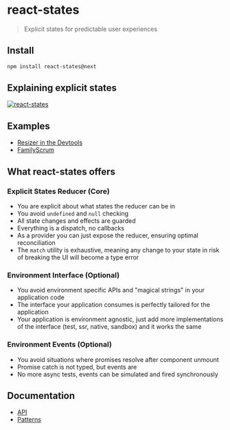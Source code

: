 # react-states

> Explicit states for predictable user experiences

## Install

```sh
npm install react-states@next
```

## Explaining explicit states

[![react-states](https://img.youtube.com/vi/ul_3ABrpj64/0.jpg)](https://www.youtube.com/watch?v=ul_3ABrpj64)

## Examples

- [Resizer in the Devtools](./src/devtools//Resizer.tsx)
- [FamilyScrum](https://github.com/christianalfoni/family-scrum-v2/tree/main/src)

## What react-states offers

### Explicit States Reducer (Core)

- You are explicit about what states the reducer can be in
- You avoid `undefined` and `null` checking
- All state changes and effects are guarded
- Everything is a dispatch, no callbacks
- As a provider you can just expose the reducer, ensuring optimal reconciliation
- The `match` utility is exhaustive, meaning any change to your state in risk of breaking the UI will become a type error

### Environment Interface (Optional)

- You avoid environment specific APIs and "magical strings" in your application code
- The interface your application consumes is perfectly tailored for the application
- Your application is environment agnostic, just add more implementations of the interface (test, ssr, native, sandbox) and it works the same

### Environment Events (Optional)

- You avoid situations where promises resolve after component unmount
- Promise catch is not typed, but events are
- No more async tests, events can be simulated and fired synchronously

## Documentation

- [API](./docs/api.md)
- [Patterns](./docs/patterns.md)
